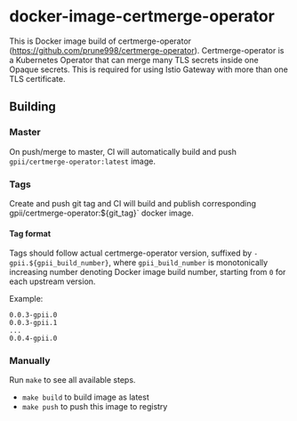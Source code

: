 # docker-image-certmerge-operator

This is Docker image build of certmerge-operator
(https://github.com/prune998/certmerge-operator). Certmerge-operator is a
Kubernetes Operator that can merge many TLS secrets inside one Opaque secrets.
This is required for using Istio Gateway with more than one TLS certificate.

## Building

### Master

On push/merge to master, CI will automatically build and push
`gpii/certmerge-operator:latest` image.

### Tags

Create and push git tag and CI will build and publish corresponding`
`gpii/certmerge-operator:${git_tag}` docker image.

#### Tag format

Tags should follow actual certmerge-operator version, suffixed by
`-gpii.${gpii_build_number}`, where `gpii_build_number` is monotonically
increasing number denoting Docker image build number,  starting from `0`
for each upstream version.

Example:
```
0.0.3-gpii.0
0.0.3-gpii.1
...
0.0.4-gpii.0
```

### Manually

Run `make` to see all available steps.

- `make build` to build image as latest
- `make push` to push this image to registry
